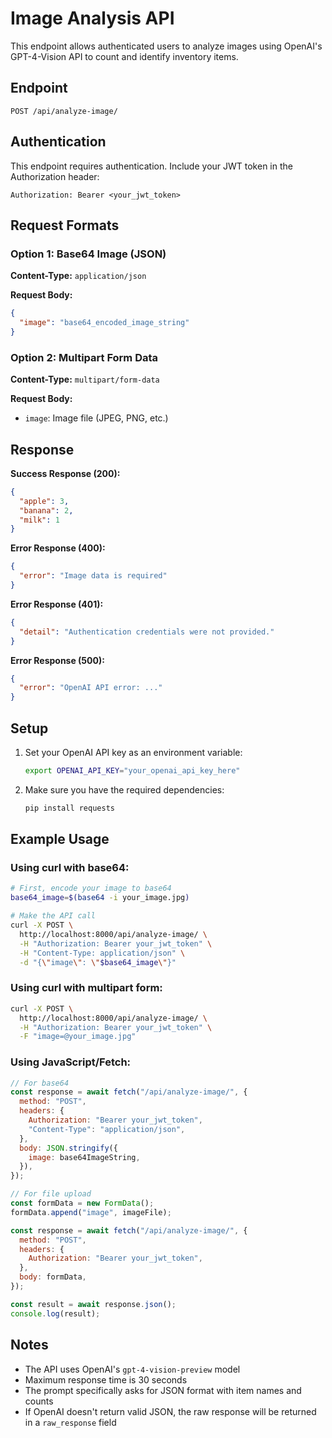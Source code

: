 # Image Analysis API

This endpoint allows authenticated users to analyze images using OpenAI's GPT-4-Vision API to count and identify inventory items.

## Endpoint

```
POST /api/analyze-image/
```

## Authentication

This endpoint requires authentication. Include your JWT token in the Authorization header:

```
Authorization: Bearer <your_jwt_token>
```

## Request Formats

### Option 1: Base64 Image (JSON)

**Content-Type:** `application/json`

**Request Body:**

```json
{
  "image": "base64_encoded_image_string"
}
```

### Option 2: Multipart Form Data

**Content-Type:** `multipart/form-data`

**Request Body:**

- `image`: Image file (JPEG, PNG, etc.)

## Response

**Success Response (200):**

```json
{
  "apple": 3,
  "banana": 2,
  "milk": 1
}
```

**Error Response (400):**

```json
{
  "error": "Image data is required"
}
```

**Error Response (401):**

```json
{
  "detail": "Authentication credentials were not provided."
}
```

**Error Response (500):**

```json
{
  "error": "OpenAI API error: ..."
}
```

## Setup

1. Set your OpenAI API key as an environment variable:

   ```bash
   export OPENAI_API_KEY="your_openai_api_key_here"
   ```

2. Make sure you have the required dependencies:
   ```bash
   pip install requests
   ```

## Example Usage

### Using curl with base64:

```bash
# First, encode your image to base64
base64_image=$(base64 -i your_image.jpg)

# Make the API call
curl -X POST \
  http://localhost:8000/api/analyze-image/ \
  -H "Authorization: Bearer your_jwt_token" \
  -H "Content-Type: application/json" \
  -d "{\"image\": \"$base64_image\"}"
```

### Using curl with multipart form:

```bash
curl -X POST \
  http://localhost:8000/api/analyze-image/ \
  -H "Authorization: Bearer your_jwt_token" \
  -F "image=@your_image.jpg"
```

### Using JavaScript/Fetch:

```javascript
// For base64
const response = await fetch("/api/analyze-image/", {
  method: "POST",
  headers: {
    Authorization: "Bearer your_jwt_token",
    "Content-Type": "application/json",
  },
  body: JSON.stringify({
    image: base64ImageString,
  }),
});

// For file upload
const formData = new FormData();
formData.append("image", imageFile);

const response = await fetch("/api/analyze-image/", {
  method: "POST",
  headers: {
    Authorization: "Bearer your_jwt_token",
  },
  body: formData,
});

const result = await response.json();
console.log(result);
```

## Notes

- The API uses OpenAI's `gpt-4-vision-preview` model
- Maximum response time is 30 seconds
- The prompt specifically asks for JSON format with item names and counts
- If OpenAI doesn't return valid JSON, the raw response will be returned in a `raw_response` field
